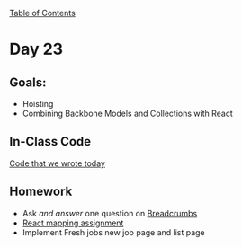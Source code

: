 [Table of Contents](/README.md)

# Day 23

## Goals:
* Hoisting
* Combining Backbone Models and Collections with React

## In-Class Code
[Code that we wrote today](/notes/day-23/code)

## Homework
* Ask *and answer* one question on [Breadcrumbs](http://tiy.breadcrumbsqa.com/)
* [React mapping assignment](https://github.com/TIY-Austin-Front-End-Engineering/react-mapping)
* Implement Fresh jobs new job page and list page

<!-- This day was really rough. Need to review mapping and react props before jumping in to rendering lists -->